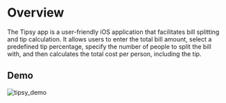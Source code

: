 
# Overview

The Tipsy app is a user-friendly iOS application that facilitates bill splitting and tip calculation. It allows users to enter the total bill amount, select a predefined tip percentage, specify the number of people to split the bill with, and then calculates the total cost per person, including the tip.

## Demo

![tipsy_demo](https://github.com/gaurav89830/tipsy/assets/40051865/8d56d96d-87f1-4787-88fd-f4f69a9df04f)

